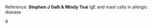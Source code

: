 
<bdl-fmi id="idfmi" mode="continuous" src="HistamineStates.js" fminame="HistamineStates" tolerance="0.000001" starttime="0" fstepsize="0.04" guid="{f9c71b8e-9301-4289-9166-246da738b7f3}" valuereferences="905969664" valuelabels="stateTime" inputs="" inputlabels="" controlid="id5" showcontrols="false"></bdl-fmi>

<bdl-animate-control 
id="id5" 
fromid="idfmi" 
speedfactor="1" 
segments="1;2;3;4;5;6" 
segmentlabels="navázání antigenu na imunitní buňku;uvolnění histaminu;produkce hlenu;bronchokonstrikce;průchod bazofilů;." 
segmentcond="0,gt,1;0,gt,2;0,gt,3;0,gt,4;0,gt,4.8;0,lt,1" 
simsegments="40;80;120;160;200;240"
allowcontinuous="true"></bdl-animate-control> 

<bdl-animate-adobe src="HistaminResized.js" width="850" height="680" name="HistaminResized" fromid="idfmi" responsive="true"></bdl-animate-adobe>
<bdl-bind2a findex="0" aname="children.0.Ag_anim" amin="0" amax="99" fmin="0" fmax="1"></bdl-bind2a>
<bdl-bind2a findex="0" aname="children.0.HistaminBunka_anim" amin="0" amax="99" fmin="1" fmax="2"></bdl-bind2a>
<bdl-bind2a findex="0" aname="children.0.hlen_anim" amin="0" amax="99" fmin="2" fmax="3"></bdl-bind2a>
<bdl-bind2a findex="0" aname="children.0.prudusnice_anim" amin="0" amax="98" fmin="3" fmax="4"></bdl-bind2a>

<bdl-bind2a findex="0" aname="children.0.BunkaPruchodStenou_anim" amin="0" amax="99" fmin="4" fmax="4.8"></bdl-bind2a>


<span class="w3-small">Reference:  **Stephen J Galli & Mindy Tsai** IgE and mast cells in allergic disease
</span>

<div class="w3-center">9</div>


